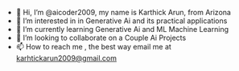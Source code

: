 - 👋 Hi, I’m @aicoder2009, my name is Karthick Arun, from Arizona
- 👀 I’m interested in in Generative Ai and its practical applications
- 🌱 I’m currently learning Generative Ai and ML Machine Learning
- 💞️ I’m looking to collaborate on a Couple Ai Projects
- 📫 How to reach me , the best way email me at karhtickarun2009@gmail.com
